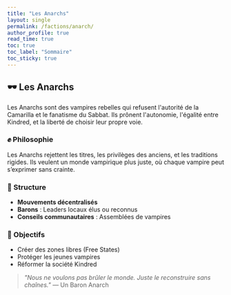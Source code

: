 ```yaml
---
title: "Les Anarchs"
layout: single
permalink: /factions/anarch/
author_profile: true
read_time: true
toc: true
toc_label: "Sommaire"
toc_sticky: true
---
```


## 🕶️ Les Anarchs

Les Anarchs sont des vampires rebelles qui refusent l'autorité de la Camarilla et le fanatisme du Sabbat. Ils prônent l'autonomie, l'égalité entre Kindred, et la liberté de choisir leur propre voie.

### ✊ Philosophie
Les Anarchs rejettent les titres, les privilèges des anciens, et les traditions rigides. Ils veulent un monde vampirique plus juste, où chaque vampire peut s’exprimer sans crainte.

### 🧩 Structure
- **Mouvements décentralisés**
- **Barons** : Leaders locaux élus ou reconnus
- **Conseils communautaires** : Assemblées de vampires

### 🎯 Objectifs
- Créer des zones libres (Free States)
- Protéger les jeunes vampires
- Réformer la société Kindred

> _"Nous ne voulons pas brûler le monde. Juste le reconstruire sans chaînes."_ — Un Baron Anarch

